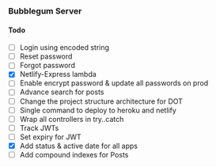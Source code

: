 ### Bubblegum Server

#### Todo

- [ ] Login using encoded string
- [ ] Reset password
- [ ] Forgot password
- [x] Netlify-Express lambda
- [ ] Enable encrypt password & update all passwords on prod
- [ ] Advance search for posts
- [ ] Change the project structure architecture for DOT
- [ ] Single command to deploy to heroku and netlify
- [ ] Wrap all controllers in try..catch
- [ ] Track JWTs
- [ ] Set expiry for JWT
- [x] Add status & active date for all apps
- [ ] Add compound indexes for Posts
